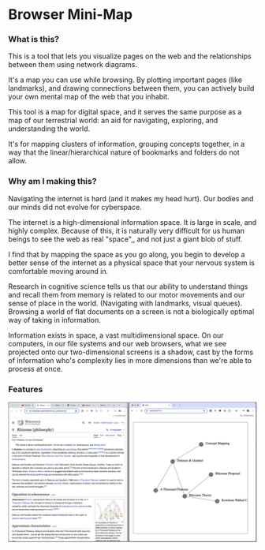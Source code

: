# Browser Mini-Map

### What is this?
This is a tool that lets you visualize pages on the web and the relationships between them using network diagrams.

It's a map you can use while browsing.
By plotting important pages (like landmarks), and drawing connections between them, you can actively build your own mental map of the web that you inhabit.

This tool is a map for digital space, and it serves the same purpose as a map of our terrestrial world: an aid for navigating, exploring, and understanding the world.



It's for mapping clusters of information, grouping concepts together, in a way that the linear/hierarchical nature of bookmarks and folders do not allow.

### Why am I making this?
Navigating the internet is hard (and it makes my head hurt).
Our bodies and our minds did not evolve for cyberspace.

The internet is a high-dimensional information space. It is large in scale, and highly complex. Because of this, it is naturally very difficult for us human beings to see the web as real "space",, and not just a giant blob of stuff.

I find that by mapping the space as you go along, you begin to develop a better sense of the internet as a physical space that your nervous system is comfortable moving around in.

Research in cognitive science tells us that our ability to understand things and recall them from memory is related to our motor movements and our sense of place in the world. (Navigating with landmarks, visual queues).
Browsing a world of flat documents on a screen is not a biologically optimal way of taking in information.


Information exists in space, a vast multidimensional space. On our computers, in our file systems and our web browsers, what we see projected onto our two-dimensional screens is a shadow, cast by the forms of information who's
complexity lies in more dimensions than we're able to process at once.

### Features

![screenshot](assets/example1.png)
